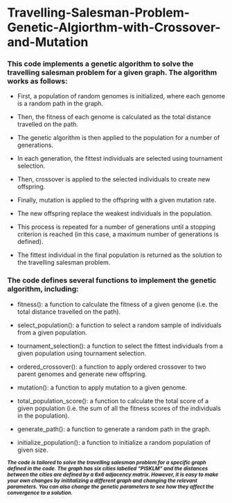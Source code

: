 # Travelling-Salesman-Problem-Genetic-Algiorthm-with-Crossover-and-Mutation

### This code implements a genetic algorithm to solve the travelling salesman problem for a given graph. The algorithm works as follows:

* First, a population of random genomes is initialized, where each genome is a random path in the graph.    

* Then, the fitness of each genome is calculated as the total distance travelled on the path.  

* The genetic algorithm is then applied to the population for a number of generations.  

* In each generation, the fittest individuals are selected using tournament selection.   

* Then, crossover is applied to the selected individuals to create new offspring.  

* Finally, mutation is applied to the offspring with a given mutation rate.  

* The new offspring replace the weakest individuals in the population.   

* This process is repeated for a number of generations until a stopping criterion is reached (in this case, a maximum number of generations is defined).   

* The fittest individual in the final population is returned as the solution to the travelling salesman problem.   

### The code defines several functions to implement the genetic algorithm, including:

* fitness(): a function to calculate the fitness of a given genome (i.e. the total distance travelled on the path).   

* select_population(): a function to select a random sample of individuals from a given population.    

* tournament_selection(): a function to select the fittest individuals from a given population using tournament selection.    

* ordered_crossover(): a function to apply ordered crossover to two parent genomes and generate new offspring.    

* mutation(): a function to apply mutation to a given genome.    

* total_population_score(): a function to calculate the total score of a given population (i.e. the sum of all the fitness scores of the individuals in the population).   
 
* generate_path(): a function to generate a random path in the graph.   

* initialize_population(): a function to initialize a random population of given size.   


<sub> **_The code is tailored to solve the travelling salesman problem for a specific graph defined in the code. The graph has six cities labelled "PISKLM" and the distances between the cities are defined by a 6x6 adjacency matrix. However, it is easy to make your own changes by inititalizing a different graph and changing the relevant parameters. You can also change the genetic parameters to see how they affect the convergence to a solution._** </sub>


